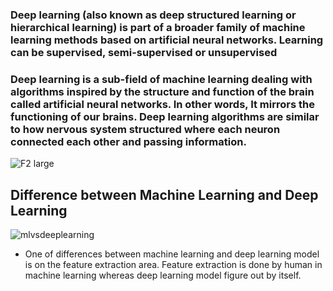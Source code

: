 ### Deep learning (also known as deep structured learning or hierarchical learning) is part of a broader family of machine learning methods based on artificial neural networks. Learning can be supervised, semi-supervised or unsupervised
### Deep learning is a sub-field of machine learning dealing with algorithms inspired by the structure and function of the brain called artificial neural networks. In other words, It mirrors the functioning of our brains. Deep learning algorithms are similar to how nervous system structured where each neuron connected each other and passing information.



![F2 large](https://user-images.githubusercontent.com/49519213/57575577-59d5d300-744d-11e9-97c0-ac28dea9f21e.jpg)


## Difference between Machine Learning and Deep Learning
![mlvsdeeplearning](https://user-images.githubusercontent.com/49519213/57575609-1e87d400-744e-11e9-8e94-3b98a6954874.png)

* One of differences between machine learning and deep learning model is on the feature extraction area. Feature extraction is done by human in machine learning whereas deep learning model figure out by itself.
